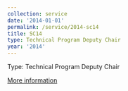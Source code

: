 ```yaml
---
collection: service
date: '2014-01-01'
permalink: /service/2014-sc14
title: SC14
type: Technical Program Deputy Chair
year: '2014'
---
```


Type: Technical Program Deputy Chair

[More information](http://sc14.supercomputing.org/)
